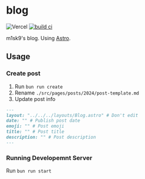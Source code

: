 # blog

![Vercel](https://vercelbadge.vercel.app/api/m1sk9/blog)
[![build ci](https://github.com/m1sk9/blog/actions/workflows/build.yaml/badge.svg)](https://github.com/m1sk9/blog/actions/workflows/build.yaml)

m1sk9's blog. Using [Astro](https://astro.build/).

## Usage

### Create post

1. Run `bun run create`
2. Rename `./src/pages/posts/2024/post-template.md`
3. Update post info

```md
---
layout: "../../../layouts/Blog.astro" # Don't edit
date: "" # Publish post date
emoji: "" # Post emoji
title: "" # Post title
description: "" # Post description
---
```

### Running Developemnt Server

Run `bun run start`
